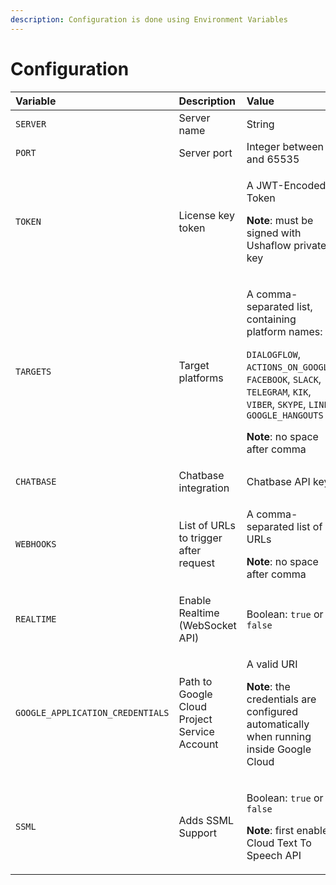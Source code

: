 ```yaml
---
description: Configuration is done using Environment Variables
---
```


# Configuration

<table>
  <thead>
    <tr>
      <th style="text-align:left">Variable</th>
      <th style="text-align:left">Description</th>
      <th style="text-align:left">Value</th>
      <th style="text-align:left">Default</th>
      <th style="text-align:left">Required</th>
    </tr>
  </thead>
  <tbody>
    <tr>
      <td style="text-align:left"><code>SERVER</code>
      </td>
      <td style="text-align:left">Server name</td>
      <td style="text-align:left">String</td>
      <td style="text-align:left">Ushaflow Core EE</td>
      <td style="text-align:left">No</td>
    </tr>
    <tr>
      <td style="text-align:left"><code>PORT</code>
      </td>
      <td style="text-align:left">Server port</td>
      <td style="text-align:left">Integer between 1 and 65535</td>
      <td style="text-align:left">8090</td>
      <td style="text-align:left">Yes</td>
    </tr>
    <tr>
      <td style="text-align:left"><code>TOKEN</code>
      </td>
      <td style="text-align:left">License key token</td>
      <td style="text-align:left">
        <p>A JWT-Encoded Token</p>
        <p></p>
        <p><b>Note</b>: must be signed with Ushaflow private key</p>
      </td>
      <td style="text-align:left">-</td>
      <td style="text-align:left">Yes</td>
    </tr>
    <tr>
      <td style="text-align:left"><code>TARGETS</code>
      </td>
      <td style="text-align:left">Target platforms</td>
      <td style="text-align:left">
        <p>A comma-separated list, containing platform names:</p>
        <p><code>DIALOGFLOW</code>, <code>ACTIONS_ON_GOOGLE</code>, <code>FACEBOOK</code>, <code>SLACK</code>, <code>TELEGRAM</code>, <code>KIK</code>, <code>VIBER</code>, <code>SKYPE</code>, <code>LINE</code>, <code>GOOGLE_HANGOUTS</code>
        </p>
        <p></p>
        <p><b>Note</b>: no space after comma</p>
      </td>
      <td style="text-align:left">All</td>
      <td style="text-align:left">No</td>
    </tr>
    <tr>
      <td style="text-align:left"><code>CHATBASE</code>
      </td>
      <td style="text-align:left">Chatbase integration</td>
      <td style="text-align:left">Chatbase API key</td>
      <td style="text-align:left">-</td>
      <td style="text-align:left">No</td>
    </tr>
    <tr>
      <td style="text-align:left"><code>WEBHOOKS</code>
      </td>
      <td style="text-align:left">List of URLs to trigger after request</td>
      <td style="text-align:left">
        <p>A comma-separated list of URLs</p>
        <p></p>
        <p><b>Note</b>: no space after comma</p>
      </td>
      <td style="text-align:left">-</td>
      <td style="text-align:left">No</td>
    </tr>
    <tr>
      <td style="text-align:left"><code>REALTIME</code>
      </td>
      <td style="text-align:left">Enable Realtime (WebSocket API)</td>
      <td style="text-align:left">Boolean: <code>true</code> or <code>false</code>
      </td>
      <td style="text-align:left">false</td>
      <td style="text-align:left">No</td>
    </tr>
    <tr>
      <td style="text-align:left"><code>GOOGLE_APPLICATION_CREDENTIALS</code>
      </td>
      <td style="text-align:left">Path to Google Cloud Project Service Account</td>
      <td style="text-align:left">
        <p>A valid URI</p>
        <p></p>
        <p><b>Note</b>: the credentials are configured automatically when running
          inside Google Cloud</p>
      </td>
      <td style="text-align:left">-</td>
      <td style="text-align:left">No</td>
    </tr>
    <tr>
      <td style="text-align:left"><code>SSML</code>
      </td>
      <td style="text-align:left">Adds SSML Support</td>
      <td style="text-align:left">
        <p>Boolean: <code>true</code> or <code>false</code>
        </p>
        <p></p>
        <p><b>Note</b>: first enable Cloud Text To Speech API</p>
      </td>
      <td style="text-align:left">false</td>
      <td style="text-align:left">No</td>
    </tr>
  </tbody>
</table>